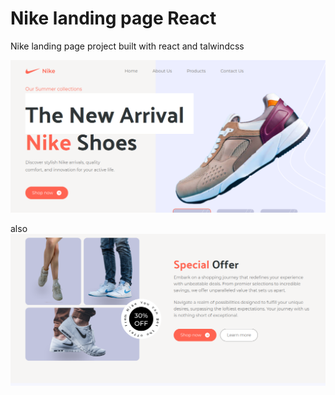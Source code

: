 # Nike landing page React

Nike landing page project built with  react and talwindcss
 
![Alt text](image.png)

also 
![Alt text](image-1.png)
